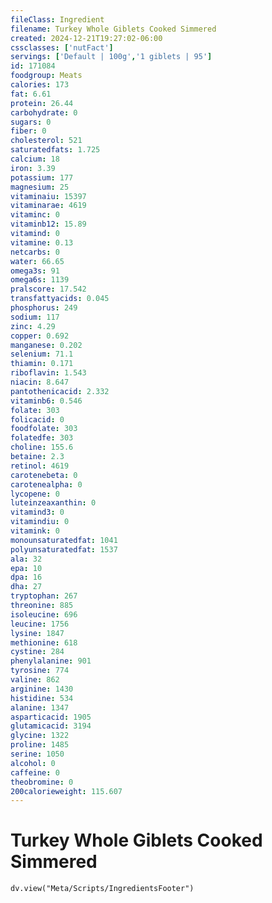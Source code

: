 ```yaml
---
fileClass: Ingredient
filename: Turkey Whole Giblets Cooked Simmered
created: 2024-12-21T19:27:02-06:00
cssclasses: ['nutFact']
servings: ['Default | 100g','1 giblets | 95']
id: 171084
foodgroup: Meats
calories: 173
fat: 6.61
protein: 26.44
carbohydrate: 0
sugars: 0
fiber: 0
cholesterol: 521
saturatedfats: 1.725
calcium: 18
iron: 3.39
potassium: 177
magnesium: 25
vitaminaiu: 15397
vitaminarae: 4619
vitaminc: 0
vitaminb12: 15.89
vitamind: 0
vitamine: 0.13
netcarbs: 0
water: 66.65
omega3s: 91
omega6s: 1139
pralscore: 17.542
transfattyacids: 0.045
phosphorus: 249
sodium: 117
zinc: 4.29
copper: 0.692
manganese: 0.202
selenium: 71.1
thiamin: 0.171
riboflavin: 1.543
niacin: 8.647
pantothenicacid: 2.332
vitaminb6: 0.546
folate: 303
folicacid: 0
foodfolate: 303
folatedfe: 303
choline: 155.6
betaine: 2.3
retinol: 4619
carotenebeta: 0
carotenealpha: 0
lycopene: 0
luteinzeaxanthin: 0
vitamind3: 0
vitamindiu: 0
vitamink: 0
monounsaturatedfat: 1041
polyunsaturatedfat: 1537
ala: 32
epa: 10
dpa: 16
dha: 27
tryptophan: 267
threonine: 885
isoleucine: 696
leucine: 1756
lysine: 1847
methionine: 618
cystine: 284
phenylalanine: 901
tyrosine: 774
valine: 862
arginine: 1430
histidine: 534
alanine: 1347
asparticacid: 1905
glutamicacid: 3194
glycine: 1322
proline: 1485
serine: 1050
alcohol: 0
caffeine: 0
theobromine: 0
200calorieweight: 115.607
---
```


# Turkey Whole Giblets Cooked Simmered

```dataviewjs
dv.view("Meta/Scripts/IngredientsFooter")
```